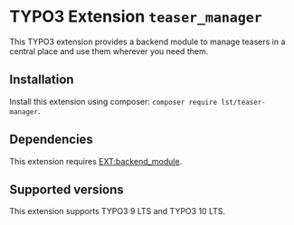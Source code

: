 # TYPO3 Extension ``teaser_manager``

This TYPO3 extension provides a backend module to manage teasers in a central place and use them wherever you need them.

## Installation

Install this extension using composer: `composer require lst/teaser-manager`.

## Dependencies

This extension requires [EXT:backend_module](https://github.com/lst/backend_module).

## Supported versions

This extension supports TYPO3 9 LTS and TYPO3 10 LTS.
